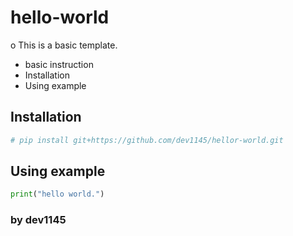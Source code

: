 # hello-world
o This is a basic template.
 - basic instruction
 - Installation
 - Using example


## Installation
```sh
# pip install git+https://github.com/dev1145/hellor-world.git
```

## Using example
```python
print("hello world.")
```

### by dev1145
